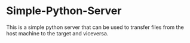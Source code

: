 # Simple-Python-Server
This is a simple python server that can be used to transfer files from the host machine to the target and viceversa.
